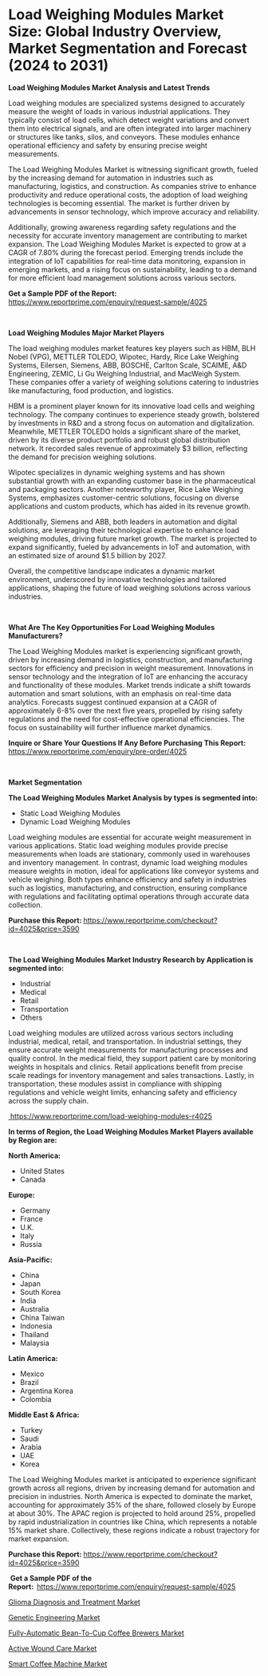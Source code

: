 <p><h1>Load Weighing Modules Market Size: Global Industry Overview, Market Segmentation and Forecast (2024 to 2031)</h1></p><p><strong>Load Weighing Modules Market Analysis and Latest Trends</strong></p>
<p><p>Load weighing modules are specialized systems designed to accurately measure the weight of loads in various industrial applications. They typically consist of load cells, which detect weight variations and convert them into electrical signals, and are often integrated into larger machinery or structures like tanks, silos, and conveyors. These modules enhance operational efficiency and safety by ensuring precise weight measurements.</p><p>The Load Weighing Modules Market is witnessing significant growth, fueled by the increasing demand for automation in industries such as manufacturing, logistics, and construction. As companies strive to enhance productivity and reduce operational costs, the adoption of load weighing technologies is becoming essential. The market is further driven by advancements in sensor technology, which improve accuracy and reliability.</p><p>Additionally, growing awareness regarding safety regulations and the necessity for accurate inventory management are contributing to market expansion. The Load Weighing Modules Market is expected to grow at a CAGR of 7.80% during the forecast period. Emerging trends include the integration of IoT capabilities for real-time data monitoring, expansion in emerging markets, and a rising focus on sustainability, leading to a demand for more efficient load management solutions across various sectors.</p></p>
<p><strong>Get a Sample PDF of the Report:&nbsp;</strong> <a href="https://www.reportprime.com/enquiry/request-sample/4025">https://www.reportprime.com/enquiry/request-sample/4025</a></p>
<p>&nbsp;</p>
<p><strong>Load Weighing Modules Major Market Players</strong></p>
<p><p>The load weighing modules market features key players such as HBM, BLH Nobel (VPG), METTLER TOLEDO, Wipotec, Hardy, Rice Lake Weighing Systems, Eilersen, Siemens, ABB, BOSCHE, Carlton Scale, SCAIME, A&D Engineering, ZEMIC, Li Gu Weighing Industrial, and MacWeigh System. These companies offer a variety of weighing solutions catering to industries like manufacturing, food production, and logistics.</p><p>HBM is a prominent player known for its innovative load cells and weighing technology. The company continues to experience steady growth, bolstered by investments in R&D and a strong focus on automation and digitalization. Meanwhile, METTLER TOLEDO holds a significant share of the market, driven by its diverse product portfolio and robust global distribution network. It recorded sales revenue of approximately $3 billion, reflecting the demand for precision weighing solutions.</p><p>Wipotec specializes in dynamic weighing systems and has shown substantial growth with an expanding customer base in the pharmaceutical and packaging sectors. Another noteworthy player, Rice Lake Weighing Systems, emphasizes customer-centric solutions, focusing on diverse applications and custom products, which has aided in its revenue growth. </p><p>Additionally, Siemens and ABB, both leaders in automation and digital solutions, are leveraging their technological expertise to enhance load weighing modules, driving future market growth. The market is projected to expand significantly, fueled by advancements in IoT and automation, with an estimated size of around $1.5 billion by 2027.</p><p>Overall, the competitive landscape indicates a dynamic market environment, underscored by innovative technologies and tailored applications, shaping the future of load weighing solutions across various industries.</p></p>
<p>&nbsp;</p>
<p><strong>What Are The Key Opportunities For Load Weighing Modules Manufacturers?</strong></p>
<p><p>The Load Weighing Modules market is experiencing significant growth, driven by increasing demand in logistics, construction, and manufacturing sectors for efficiency and precision in weight measurement. Innovations in sensor technology and the integration of IoT are enhancing the accuracy and functionality of these modules. Market trends indicate a shift towards automation and smart solutions, with an emphasis on real-time data analytics. Forecasts suggest continued expansion at a CAGR of approximately 6-8% over the next five years, propelled by rising safety regulations and the need for cost-effective operational efficiencies. The focus on sustainability will further influence market dynamics.</p></p>
<p><strong>Inquire or Share Your Questions If Any Before Purchasing This Report:</strong> <a href="https://www.reportprime.com/enquiry/pre-order/4025">https://www.reportprime.com/enquiry/pre-order/4025</a></p>
<p>&nbsp;</p>
<p><strong>Market Segmentation</strong></p>
<p><strong>The Load Weighing Modules Market Analysis by types is segmented into:</strong></p>
<p><ul><li>Static Load Weighing Modules</li><li>Dynamic Load Weighing Modules</li></ul></p>
<p><p>Load weighing modules are essential for accurate weight measurement in various applications. Static load weighing modules provide precise measurements when loads are stationary, commonly used in warehouses and inventory management. In contrast, dynamic load weighing modules measure weights in motion, ideal for applications like conveyor systems and vehicle weighing. Both types enhance efficiency and safety in industries such as logistics, manufacturing, and construction, ensuring compliance with regulations and facilitating optimal operations through accurate data collection.</p></p>
<p><strong>Purchase this Report:&nbsp;</strong><a href="https://www.reportprime.com/checkout?id=4025&price=3590">https://www.reportprime.com/checkout?id=4025&price=3590</a></p>
<p>&nbsp;</p>
<p><strong>The Load Weighing Modules Market Industry Research by Application is segmented into:</strong></p>
<p><ul><li>Industrial</li><li>Medical</li><li>Retail</li><li>Transportation</li><li>Others</li></ul></p>
<p><p>Load weighing modules are utilized across various sectors including industrial, medical, retail, and transportation. In industrial settings, they ensure accurate weight measurements for manufacturing processes and quality control. In the medical field, they support patient care by monitoring weights in hospitals and clinics. Retail applications benefit from precise scale readings for inventory management and sales transactions. Lastly, in transportation, these modules assist in compliance with shipping regulations and vehicle weight limits, enhancing safety and efficiency across the supply chain.</p></p>
<p><a href="https://www.reportprime.com/load-weighing-modules-r4025">&nbsp;https://www.reportprime.com/load-weighing-modules-r4025</a></p>
<p><strong>In terms of Region, the Load Weighing Modules Market Players available by Region are:</strong></p>
<p>
    <p> <strong> North America: </strong>
        <ul>
            <li>United States</li>
            <li>Canada</li>
        </ul>
        </p> 
    <p> <strong> Europe: </strong>
        <ul>
            <li>Germany</li>
            <li>France</li>
            <li>U.K.</li>
            <li>Italy</li>
            <li>Russia</li>
        </ul>
        </p> 
    <p> <strong> Asia-Pacific: </strong>
        <ul>
            <li>China</li>
            <li>Japan</li>
            <li>South Korea</li>
            <li>India</li>
            <li>Australia</li>
            <li>China Taiwan</li>
            <li>Indonesia</li>
            <li>Thailand</li>
            <li>Malaysia</li>
        </ul>
        </p> 
    <p> <strong> Latin America: </strong>
        <ul>
            <li>Mexico</li>
            <li>Brazil</li>
            <li>Argentina Korea</li>
            <li>Colombia</li>
        </ul>
        </p> 
    <p> <strong> Middle East & Africa: </strong>
        <ul>
            <li>Turkey</li>
            <li>Saudi</li>
            <li>Arabia</li>
            <li>UAE</li>
            <li>Korea</li>
        </ul>
    </p>
    </p>
<p><p>The Load Weighing Modules market is anticipated to experience significant growth across all regions, driven by increasing demand for automation and precision in industries. North America is expected to dominate the market, accounting for approximately 35% of the share, followed closely by Europe at about 30%. The APAC region is projected to hold around 25%, propelled by rapid industrialization in countries like China, which represents a notable 15% market share. Collectively, these regions indicate a robust trajectory for market expansion.</p></p>
<p><strong>Purchase this Report: </strong><a href="https://www.reportprime.com/checkout?id=4025&price=3590">https://www.reportprime.com/checkout?id=4025&price=3590</a></p>
<p>&nbsp;<strong>Get a Sample PDF of the Report:&nbsp;&nbsp;</strong><a href="https://www.reportprime.com/enquiry/request-sample/4025">https://www.reportprime.com/enquiry/request-sample/4025</a></p>
<p><strong></strong></p>
<p><p><a href="https://www.linkedin.com/pulse/what-emerging-market-trends-glioma-diagnosis-treatment-detailed-idvhe?trackingId=uAAAu0CWS6mgM3EV11HC3g%3D%3D">Glioma Diagnosis and Treatment Market</a></p><p><a href="https://www.linkedin.com/pulse/global-genetic-engineering-market-trends-insights-growth-opportunities-gdsbe?trackingId=nLeOLs9mSBOkN%2B%2BjQeiglA%3D%3D">Genetic Engineering Market</a></p><p><a href="https://issuu.com/reportprime-2/docs/fully-automatic-bean-to-cup-coffee-_293a48a3a1b242">Fully-Automatic Bean-To-Cup Coffee Brewers Market</a></p><p><a href="https://www.linkedin.com/pulse/active-wound-care-market-global-regional-analysis-focus-kl80e?trackingId=OGuWuBjIS72SbtSXp7UEzQ%3D%3D">Active Wound Care Market</a></p><p><a href="https://issuu.com/reportprime-2/docs/smart-coffee-machine-market-size-20_91f56b702961d9">Smart Coffee Machine Market</a></p></p>
